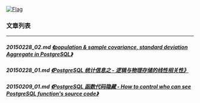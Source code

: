 <a rel=nofollow href=http://info.flagcounter.com/h9V1  ><img src=http://s03.flagcounter.com/count/h9V1/bg_FFFFFF/txt_000000/border_CCCCCC/columns_2/maxflags_12/viewers_0/labels_0/pageviews_0/flags_0/  alt=Flag Counter  border=0  ></a>
### 文章列表  
----  
##### 20150228_02.md   [《population & sample covariance, standard deviation Aggregate in PostgreSQL》](20150228_02.md)  
##### 20150228_01.md   [《PostgreSQL 统计信息之 - 逻辑与物理存储的线性相关性》](20150228_01.md)  
##### 20150209_01.md   [《PostgreSQL 函数代码隐藏 - How to control who can see PostgreSQL function's source code》](20150209_01.md)  
